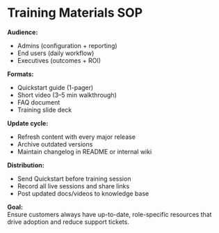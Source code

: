 # Training Materials SOP

**Audience:**  
- Admins (configuration + reporting)  
- End users (daily workflow) 
- Executives (outcomes + ROI)  

**Formats:**  
- Quickstart guide (1-pager) 
- Short video (3–5 min walkthrough)  
- FAQ document  
- Training slide deck  

**Update cycle:**  
- Refresh content with every major release  
- Archive outdated versions  
- Maintain changelog in README or internal wiki  

**Distribution:**  
- Send Quickstart before training session  
- Record all live sessions and share links  
- Post updated docs/videos to knowledge base  

**Goal:**  
Ensure customers always have up-to-date, role-specific resources that drive adoption and reduce support tickets.  
